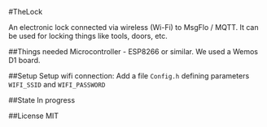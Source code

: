 #TheLock

An electronic lock connected via wireless (Wi-Fi) to MsgFlo / MQTT. It can be used for locking things like tools, doors, etc.

##Things needed
Microcontroller - ESP8266 or similar. We used a Wemos D1 board.

##Setup
Setup wifi connection: Add a file `Config.h` defining parameters `WIFI_SSID` and `WIFI_PASSWORD`

##State
In progress

##License
MIT

